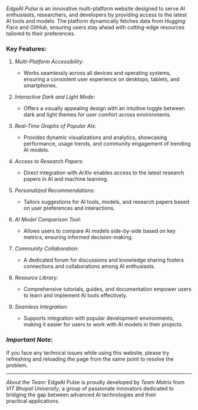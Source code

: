 *EdgeAI Pulse* is an innovative multi-platform website designed to serve AI enthusiasts, researchers, and developers by providing access to the latest AI tools and models. The platform dynamically fetches data from *Hugging Face* and *GitHub*, ensuring users stay ahead with cutting-edge resources tailored to their preferences.

### Key Features:
1. *Multi-Platform Accessibility*:
   - Works seamlessly across all devices and operating systems, ensuring a consistent user experience on desktops, tablets, and smartphones.

2. *Interactive Dark and Light Mode*:
   - Offers a visually appealing design with an intuitive toggle between dark and light themes for user comfort across environments.

3. *Real-Time Graphs of Popular AIs*:
   - Provides dynamic visualizations and analytics, showcasing performance, usage trends, and community engagement of trending AI models.

4. *Access to Research Papers*:
   - Direct integration with *ArXiv* enables access to the latest research papers in AI and machine learning.

5. *Personalized Recommendations*:
   - Tailors suggestions for AI tools, models, and research papers based on user preferences and interactions.

6. *AI Model Comparison Tool*:
   - Allows users to compare AI models side-by-side based on key metrics, ensuring informed decision-making.
7. *Community Collaboration*:
   - A dedicated forum for discussions and knowledge sharing fosters connections and collaborations among AI enthusiasts.

8. *Resource Library*:
   - Comprehensive tutorials, guides, and documentation empower users to learn and implement AI tools effectively.

9. *Seamless Integration*:
   - Supports integration with popular development environments, making it easier for users to work with AI models in their projects.

### *Important Note*:
If you face any technical issues while using this website, please try refreshing and reloading the page from the same point to resolve the problem.

---

*About the Team*:
EdgeAI Pulse is proudly developed by *Team Matrix* from *VIT Bhopal University*, a group of passionate innovators dedicated to bridging the gap between advanced AI technologies and their practical applications.              
